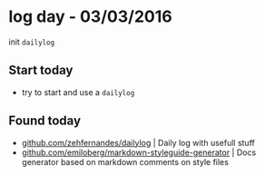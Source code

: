 # log day - 03/03/2016
init `dailylog` 

## Start today

- try to start and use a `dailylog`

## Found today

- [github.com/zehfernandes/dailylog](https://github.com/zehfernandes/dailylog) | Daily log with usefull stuff
- [github.com/emiloberg/markdown-styleguide-generator](https://github.com/emiloberg/markdown-styleguide-generator) | Docs generator based on markdown comments on style files
